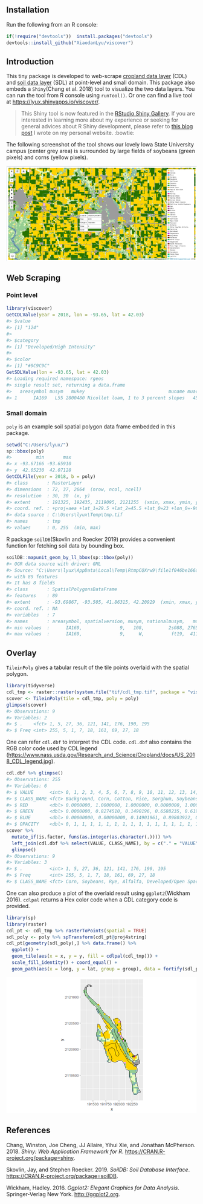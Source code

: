 ## Installation

Run the following from an R console:

``` r
if(!require("devtools"))  install.packages("devtools")
devtools::install_github("XiaodanLyu/viscover")
```

## Introduction

This tiny package is developed to web-scrape [cropland data
layer](https://nassgeodata.gmu.edu/CropScape/) (CDL) and [soil data
layer](https://websoilsurvey.sc.egov.usda.gov/App/WebSoilSurvey.aspx)
(SDL) at point-level and small domain. This package also embeds a `Shiny`(Chang et al. 2018) tool to visualize the
two data layers. You can run the tool from R console using `runTool()`.
Or one can find a live tool at <https://lyux.shinyapps.io/viscover/>. 

> This Shiny tool is now featured in the [RStudio Shiny Gallery](https://shiny.rstudio.com/gallery/viscover.html). If you are interested in learning more about my experience or seeking for general advices about R Shiny development, please refer to [this blog post](https://annielyu.com/2020/02/04/viscover-shiny/) I wrote on my personal website. :bowtie:

The following screenshot of the tool shows our lovely Iowa State University campus (center grey area) is surrounded by large fields of soybeans (green pixels) and corns (yellow pixels).

![](figures/overlay-CDL2018.png)

## Web Scraping

### Point level

``` r
library(viscover)
GetCDLValue(year = 2018, lon = -93.65, lat = 42.03)
#> $value
#> [1] "124"
#> 
#> $category
#> [1] "Developed/High Intensity"
#> 
#> $color
#> [1] "#9C9C9C"
GetSDLValue(lon = -93.65, lat = 42.03)
#> Loading required namespace: rgeos
#> single result set, returning a data.frame
#>   areasymbol musym   mukey                               muname muacres
#> 1      IA169   L55 2800480 Nicollet loam, 1 to 3 percent slopes   45662
```

### Small domain

`poly` is an example soil spatial polygon data frame embedded in this
package.

``` r
setwd("C:/Users/lyux/")
sp::bbox(poly)
#>         min       max
#> x -93.67166 -93.65910
#> y  42.05230  42.07128
GetCDLFile(year = 2018, b = poly)
#> class       : RasterLayer 
#> dimensions  : 72, 37, 2664  (nrow, ncol, ncell)
#> resolution  : 30, 30  (x, y)
#> extent      : 191325, 192435, 2119095, 2121255  (xmin, xmax, ymin, ymax)
#> coord. ref. : +proj=aea +lat_1=29.5 +lat_2=45.5 +lat_0=23 +lon_0=-96 +x_0=0 +y_0=0 +ellps=GRS80 +towgs84=0,0,0,0,0,0,0 +units=m +no_defs 
#> data source : C:\Users\lyux\Temp\tmp.tif 
#> names       : tmp 
#> values      : 0, 255  (min, max)
```

R package `soilDB`(Skovlin and Roecker 2019) provides a convenient
function for fetching soil data by bounding box.

``` r
soilDB::mapunit_geom_by_ll_bbox(sp::bbox(poly))
#> OGR data source with driver: GML 
#> Source: "C:\Users\lyux\AppData\Local\Temp\RtmpCQXrw9\file1f046be166a9.gml", layer: "mapunitpoly"
#> with 89 features
#> It has 8 fields
#> class       : SpatialPolygonsDataFrame 
#> features    : 89 
#> extent      : -93.69867, -93.505, 41.86315, 42.20929  (xmin, xmax, ymin, ymax)
#> coord. ref. : NA 
#> variables   : 7
#> names       : areasymbol, spatialversion, musym, nationalmusym,   mukey, muareaacres, mupolygonkey 
#> min values  :      IA169,              9,   108,         2s088, 2765537,  0.66275951,    210801004 
#> max values  :      IA169,              9,     W,          ft19,  411348,  9.50876739,    210839804
```

## Overlay

`TileinPoly` gives a tabular result of the tile points overlaid with the
spatial polygon.

``` r
library(tidyverse)
cdl_tmp <- raster::raster(system.file("tif/cdl_tmp.tif", package = "viscover"))
scover <- TileinPoly(tile = cdl_tmp, poly = poly)
glimpse(scover)
#> Observations: 9
#> Variables: 2
#> $ .    <fct> 1, 5, 27, 36, 121, 141, 176, 190, 195
#> $ Freq <int> 255, 5, 1, 7, 18, 161, 69, 27, 18
```

One can refer `cdl.dbf` to interpret the CDL code. `cdl.dbf` also
contains the RGB color code used by CDL legend
(<https://www.nass.usda.gov/Research_and_Science/Cropland/docs/US_2018_CDL_legend.jpg>).

``` r
cdl.dbf %>% glimpse()
#> Observations: 255
#> Variables: 6
#> $ VALUE      <int> 0, 1, 2, 3, 4, 5, 6, 7, 8, 9, 10, 11, 12, 13, 14, 1...
#> $ CLASS_NAME <fct> Background, Corn, Cotton, Rice, Sorghum, Soybeans, ...
#> $ RED        <dbl> 0.0000000, 1.0000000, 1.0000000, 0.0000000, 1.00000...
#> $ GREEN      <dbl> 0.0000000, 0.8274510, 0.1490196, 0.6588235, 0.61960...
#> $ BLUE       <dbl> 0.00000000, 0.00000000, 0.14901961, 0.89803922, 0.0...
#> $ OPACITY    <dbl> 0, 1, 1, 1, 1, 1, 1, 1, 1, 1, 1, 1, 1, 1, 1, 1, 1, ...
scover %>% 
  mutate_if(is.factor, funs(as.integer(as.character(.)))) %>% 
  left_join(cdl.dbf %>% select(VALUE, CLASS_NAME), by = c("." = "VALUE")) %>% 
  glimpse()
#> Observations: 9
#> Variables: 3
#> $ .          <int> 1, 5, 27, 36, 121, 141, 176, 190, 195
#> $ Freq       <int> 255, 5, 1, 7, 18, 161, 69, 27, 18
#> $ CLASS_NAME <fct> Corn, Soybeans, Rye, Alfalfa, Developed/Open Space,...
```

One can also produce a plot of the overlaid result using
`ggplot2`(Wickham 2016). `cdlpal` returns a Hex color code when a CDL category
code is provided.

``` r
library(sp)
library(raster)
cdl_pt <- cdl_tmp %>% rasterToPoints(spatial = TRUE) 
sdl_poly <- poly %>% spTransform(cdl_pt@proj4string)
cdl_pt[geometry(sdl_poly),] %>% data.frame() %>% 
  ggplot() +
  geom_tile(aes(x = x, y = y, fill = cdlpal(cdl_tmp))) + 
  scale_fill_identity() + coord_equal() +
  geom_path(aes(x = long, y = lat, group = group), data = fortify(sdl_poly))
```

![](figures/unnamed-chunk-7-1.png)<!-- -->

## References

<div id="refs" class="references">

<div id="ref-shiny">

Chang, Winston, Joe Cheng, JJ Allaire, Yihui Xie, and Jonathan
McPherson. 2018. *Shiny: Web Application Framework for R*.
<https://CRAN.R-project.org/package=shiny>.

</div>

<div id="ref-soilDB">

Skovlin, Jay, and Stephen Roecker. 2019. *SoilDB: Soil Database
Interface*. <https://CRAN.R-project.org/package=soilDB>.

</div>

<div id="ref-ggplot2">

Wickham, Hadley. 2016. *Ggplot2: Elegant Graphics for Data Analysis*.
Springer-Verlag New York. <http://ggplot2.org>.

</div>

</div>
